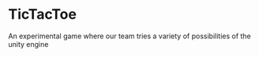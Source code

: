 # TicTacToe
An experimental game where our team tries a variety of possibilities of the unity engine
